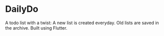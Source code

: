 # DailyDo

A todo list with a twist: A new list is created everyday. Old lists are saved in the archive. Built using Flutter.


